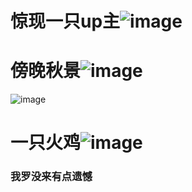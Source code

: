 # 惊现一只up主![image](https://github.com/user-attachments/assets/f0eb4912-1904-45f6-9ab3-58d1b7c7a52f)
# 傍晚秋景![image](https://github.com/user-attachments/assets/38e12a8b-e9c9-4303-a067-11e9c5a44427)
![image](https://github.com/user-attachments/assets/8d9d1f93-4c9b-462c-b84e-5cde0b724252)
# 一只火鸡![image](https://github.com/user-attachments/assets/7a27a420-7dc3-4bb9-88e4-cf90cd90da05)
### 我罗没来有点遗憾